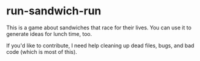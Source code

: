 # run-sandwich-run
This is a game about sandwiches that race for their lives. You can use it to generate ideas for lunch time, too.

If you'd like to contribute, I need help cleaning up dead files, bugs, and bad code (which is most of this).

